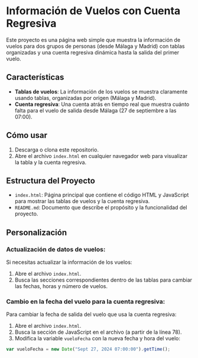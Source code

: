 # Información de Vuelos con Cuenta Regresiva

Este proyecto es una página web simple que muestra la información de vuelos para dos grupos de personas (desde Málaga y Madrid) con tablas organizadas y una cuenta regresiva dinámica hasta la salida del primer vuelo.

## Características

- **Tablas de vuelos**: La información de los vuelos se muestra claramente usando tablas, organizadas por origen (Málaga y Madrid).
- **Cuenta regresiva**: Una cuenta atrás en tiempo real que muestra cuánto falta para el vuelo de salida desde Málaga (27 de septiembre a las 07:00).
  
## Cómo usar

1. Descarga o clona este repositorio.
2. Abre el archivo `index.html` en cualquier navegador web para visualizar la tabla y la cuenta regresiva.
  
## Estructura del Proyecto

- `index.html`: Página principal que contiene el código HTML y JavaScript para mostrar las tablas de vuelos y la cuenta regresiva.
- `README.md`: Documento que describe el propósito y la funcionalidad del proyecto.

## Personalización

### Actualización de datos de vuelos:
Si necesitas actualizar la información de los vuelos:
1. Abre el archivo `index.html`.
2. Busca las secciones correspondientes dentro de las tablas para cambiar las fechas, horas y número de vuelos.

### Cambio en la fecha del vuelo para la cuenta regresiva:
Para cambiar la fecha de salida del vuelo que usa la cuenta regresiva:
1. Abre el archivo `index.html`.
2. Busca la sección de JavaScript en el archivo (a partir de la línea 78).
3. Modifica la variable `vueloFecha` con la nueva fecha y hora del vuelo:

```javascript
var vueloFecha = new Date("Sept 27, 2024 07:00:00").getTime();
